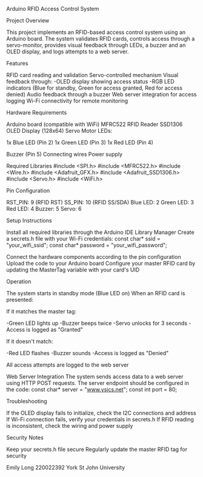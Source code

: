 Arduino RFID Access Control System

Project Overview

This project implements an RFID-based access control system using an Arduino board. The system validates RFID cards, controls access through a servo-monitor, provides visual feedback through LEDs, a buzzer and an OLED display, and logs attempts to a web server.

Features

RFID card reading and validation
Servo-controlled mechanism
Visual feedback through:
-OLED display showing access status
-RGB LED indicators (Blue for standby, Green for access granted, Red for access denied)
Audio feedback through a buzzer
Web server integration for access logging
Wi-Fi connectivity for remote monitoring

Hardware Requirements

Arduino board (compatible with WiFi)
MFRC522 RFID Reader
SSD1306 OLED Display (128x64)
Servo Motor
LEDs:

1x Blue LED (Pin 2)
1x Green LED (Pin 3)
1x Red LED (Pin 4)


Buzzer (Pin 5)
Connecting wires
Power supply

Required Libraries
#include <SPI.h>
#include <MFRC522.h>
#include <Wire.h>
#include <Adafruit_GFX.h>
#include <Adafruit_SSD1306.h>
#include <Servo.h>
#include <WiFi.h>

Pin Configuration

RST_PIN: 9 (RFID RST)
SS_PIN: 10 (RFID SS/SDA)
Blue LED: 2
Green LED: 3
Red LED: 4
Buzzer: 5
Servo: 6

Setup Instructions

Install all required libraries through the Arduino IDE Library Manager
Create a secrets.h file with your Wi-Fi credentials:
const char* ssid = "your_wifi_ssid";
const char* password = "your_wifi_password";

Connect the hardware components according to the pin configuration
Upload the code to your Arduino board
Configure your master RFID card by updating the MasterTag variable with your card's UID

Operation

The system starts in standby mode (Blue LED on)
When an RFID card is presented:

If it matches the master tag:

-Green LED lights up
-Buzzer beeps twice
-Servo unlocks for 3 seconds
-Access is logged as "Granted"


If it doesn't match:

-Red LED flashes
-Buzzer sounds
-Access is logged as "Denied"


All access attempts are logged to the web server

Web Server Integration
The system sends access data to a web server using HTTP POST requests. The server endpoint should be configured in the code:
const char* server = "www.ysjcs.net";
const int port = 80;

Troubleshooting

If the OLED display fails to initialize, check the I2C connections and address
If Wi-Fi connection fails, verify your credentials in secrets.h
If RFID reading is inconsistent, check the wiring and power supply

Security Notes

Keep your secrets.h file secure 
Regularly update the master RFID tag for security

Emily Long
220022392
York St John University